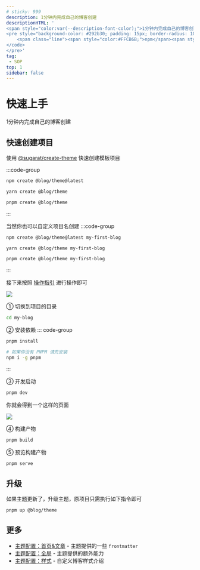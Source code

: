 ```yaml
---
# sticky: 999
description: 1分钟内完成自己的博客创建
descriptionHTML: '
<span style="color:var(--description-font-color);">1分钟内完成自己的博客创建</span>
<pre style="background-color: #292b30; padding: 15px; border-radius: 10px;" class="shiki material-theme-palenight"><code>
    <span class="line"><span style="color:#FFCB6B;">npm</span><span style="color:#A6ACCD;"> </span><span style="color:#C3E88D;">create</span><span style="color:#A6ACCD;"> </span><span style="color:#C3E88D;">@blog/theme@latest</span></span>
</code>
</pre>'
tag:
 - SOP
top: 1
sidebar: false
---
```


# 快速上手
1分钟内完成自己的博客创建

## 快速创建项目 
使用 [@sugarat/create-theme](https://github.com/ATQQ/sugar-blog/tree/master/packages/create-theme) 快速创建模板项目

:::code-group
```sh [npm]
npm create @blog/theme@latest
```
```sh [yarn]
yarn create @blog/theme
```
```sh [pnpm]
pnpm create @blog/theme
```
:::

当然你也可以自定义项目名创建
:::code-group
```sh [npm]
npm create @blog/theme@latest my-first-blog
```
```sh [yarn]
yarn create @blog/theme my-first-blog
```
```sh [pnpm]
pnpm create @blog/theme my-first-blog
```
:::

接下来按照 [操作指引](https://app.warp.dev/block/lZAFeRnRFgOcsRSUOU5ApV) 进行操作即可

![](https://img.cdn.sugarat.top/mdImg/MTY4OTQyMDE1NTcxMA==689420155710)

① 切换到项目的目录
```sh
cd my-blog
```

② 安装依赖
::: code-group

```sh [pnpm]
pnpm install
```

```sh [安装 PNPM]
# 如果你没有 PNPM 请先安装
npm i -g pnpm
```
:::

③ 开发启动
```sh
pnpm dev
```

你就会得到一个这样的页面

![](https://img.cdn.sugarat.top/mdImg/MTY3Njk4OTk2Mjc0Nw==676989962747)

④ 构建产物
```sh
pnpm build
```

⑤ 预览构建产物
```sh
pnpm serve
```

## 升级

如果主题更新了，升级主题，原项目只需执行如下指令即可
```sh
pnpm up @blog/theme
```

## 更多
* [主题配置：首页&文章](./../config/frontmatter.md) - 主题提供的一些 `frontmatter`
* [主题配置：全局](./../config/global.md) - 主题提供的额外能力
* [主题配置：样式](./../config/style.md) - 自定义博客样式介绍